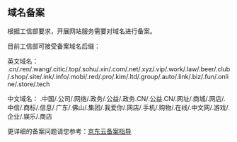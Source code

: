 ## **域名备案**

根据工信部要求，开展网站服务需要对域名进行备案。

目前工信部可接受备案域名后缀：

英文域名：
.cn/.ren/.wang/.citic/.top/.sohu/.xin/.com/.net/.xyz/.vip/.work/.law/.beer/.club/.shop/.site/.ink/.info/.mobi/.red/.pro/.kim/.ltd/.group/.auto/.link/.biz/.fun/.online/.store/.tech

中文域名：
.中国/.公司/.网络/.政务/.公益/.政务.CN/.公益.CN/.网址/.商城/.网店/.中信/.商标/.信息/.广东/.佛山/.集团/.我爱你/.网店/.手机/.购物/.在线/.中文网/.游戏/.企业/.娱乐/.商店

更详细的备案问题请您参考：[京东云备案指导](https://www.jcloud.com/help/detail/158/isCatalog/0)